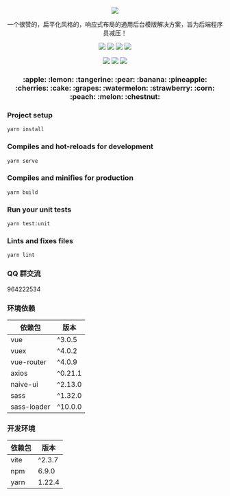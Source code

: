 <p align="center">
    <img src="https://images.gitee.com/uploads/images/2020/0105/013757_3dfb160a_1152471.png"/>
    <p align="center">
        一个很赞的，扁平化风格的，响应式布局的通用后台模版解决方案，旨为后端程序员减压！
    </p>
    <p align="center">
        <img src="https://img.shields.io/badge/vue-%3E%3D3.0.0-brightgreen">
        <img src="https://img.shields.io/badge/vite-%3E%3D2.0.0-brightgreen">
        <img src="https://img.shields.io/badge/Naive UI-%3E%3D2.13.0-brightgreen">
        <img src="https://img.shields.io/badge/LICENSE-MIT-yellowgreen">
    </p>
    <p align="center">
        <img src="https://img.shields.io/badge/axios-%3E%3D0.21.0-brightgreen">
        <img src="https://img.shields.io/badge/yarn-%3E%3D1.22.4-brightgreen">
        <img src="https://img.shields.io/badge/node-%3E%3Dv12.13.1-brightgreen">
    </p>
</p>
<h3 align="center">
    :apple: :lemon: :tangerine: :pear: :banana: :pineapple: :cherries: 
    :cake: :grapes: :watermelon: :strawberry: :corn: :peach: :melon: :chestnut: 
</h3>

### Project setup

```
yarn install
```

### Compiles and hot-reloads for development

```
yarn serve
```

### Compiles and minifies for production

```
yarn build
```

### Run your unit tests

```
yarn test:unit
```

### Lints and fixes files

```
yarn lint
```

### QQ 群交流

964222534

### 环境依赖

| 依赖包      | 版本    |
| ----------- | ------- |
| vue         | ^3.0.5  |
| vuex        | ^4.0.2  |
| vue-router  | ^4.0.9  |
| axios       | ^0.21.1 |
| naive-ui    | ^2.13.0 |
| sass        | ^1.32.0 |
| sass-loader | ^10.0.0 |

### 开发环境

| 依赖包 | 版本   |
| ------ | ------ |
| vite   | ^2.3.7 |
| npm    | 6.9.0  |
| yarn   | 1.22.4 |
